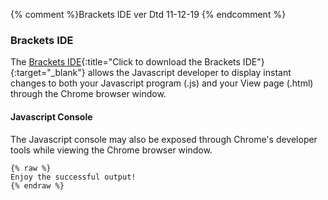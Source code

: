 {% comment %}Brackets IDE ver Dtd 11-12-19 {% endcomment %}

### Brackets IDE

The [Brackets IDE](https://brackets.io/){:title="Click to download the Brackets IDE"}{:target="_blank"} allows the Javascript developer to display instant changes to both your Javascript program (.js) and your View page (.html) through the Chrome browser window.

#### Javascript Console

The Javascript console may also be exposed through Chrome's developer tools while viewing the Chrome browser window.

```liquid
{% raw %}
Enjoy the successful output!
{% endraw %}
```
